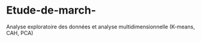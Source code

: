# Etude-de-march-
Analyse exploratoire des données et analyse multidimensionnelle (K-means, CAH, PCA) 
